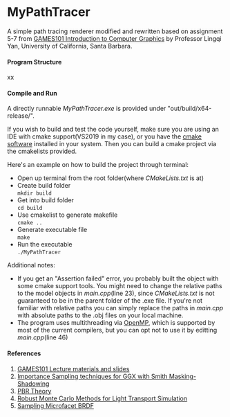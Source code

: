 # MyPathTracer
A simple path tracing renderer modified and rewritten based on assignment 5-7 from [GAMES101 Introduction to Computer Graphics](https://sites.cs.ucsb.edu/~lingqi/teaching/games101.html) by Professor Lingqi Yan, University of California, Santa Barbara.

#### Program Structure
xx


#### Compile and Run

A directly runnable *MyPathTracer.exe* is provided under "out/build/x64-release/". 
  
If you wish to build and test the code yourself, make sure you are using an IDE with cmake support(VS2019 in my case), or you have the [cmake software](https://cmake.org/download/) installed in your system. Then you can build a cmake project via the cmakelists provided.  
   
Here's an example on how to build the project through terminal:
* Open up terminal from the root folder(where *CMakeLists.txt* is at)  
* Create build folder  
`mkdir build`  
* Get into build folder  
`cd build`  
* Use cmakelist to generate makefile  
`cmake ..`  
* Generate executable file  
`make`  
* Run the executable  
`./MyPathTracer`  
  
Additional notes:  
* If you get an "Assertion failed" error, you probably built the object with some cmake support tools. You might need to change the relative paths to the model objects in *main.cpp*(line 23), since *CMakeLists.txt* is not guaranteed to be in the parent folder of the .exe file. If you're not familiar with relative paths you can simply replace the paths in *main.cpp* with absolute paths to the .obj files on your local machine.  
* The program uses multithreading via [OpenMP](https://www.openmp.org/), which is supported by most of the current compilers, but you can opt not to use it by editting *main.cpp*(line 46)


#### References
1. [GAMES101 Lecture materials and slides](https://sites.cs.ucsb.edu/~lingqi/teaching/games101.html)
2. [Importance Sampling techniques for GGX with Smith Masking-Shadowing](https://schuttejoe.github.io/post/ggximportancesamplingpart1/)
3. [PBR Theory](https://learnopengl.com/PBR/Theory)
4. [Robust Monte Carlo Methods for Light Transport Simulation](http://graphics.stanford.edu/papers/veach_thesis/)
5. [Sampling Microfacet BRDF](https://agraphicsguynotes.com/posts/sample_microfacet_brdf/)
